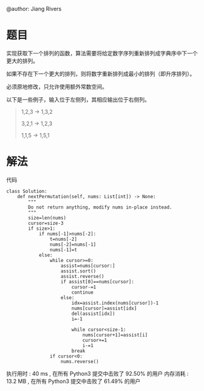 @author: Jiang Rivers
# 题目
实现获取下一个排列的函数，算法需要将给定数字序列重新排列成字典序中下一个更大的排列。

如果不存在下一个更大的排列，则将数字重新排列成最小的排列（即升序排列）。

必须原地修改，只允许使用额外常数空间。

以下是一些例子，输入位于左侧列，其相应输出位于右侧列。
> 1,2,3 → 1,3,2
>
> 3,2,1 → 1,2,3
>
> 1,1,5 → 1,5,1

# 解法
代码

    class Solution:
        def nextPermutation(self, nums: List[int]) -> None:
            """
            Do not return anything, modify nums in-place instead.
            """
            size=len(nums)
            cursor=size-3
            if size>1:
                if nums[-1]>nums[-2]:
                    t=nums[-2]
                    nums[-2]=nums[-1]
                    nums[-1]=t
                else:
                    while cursor>=0:
                        assist=nums[cursor:]
                        assist.sort()
                        assist.reverse()
                        if assist[0]==nums[cursor]:
                            cursor-=1
                            continue
                        else:
                            idx=assist.index(nums[cursor])-1
                            nums[cursor]=assist[idx]
                            del(assist[idx])
                            i=-1
    
                            while cursor<size-1:
                                nums[cursor+1]=assist[i]
                                cursor+=1
                                i-=1
                            break
                    if cursor<0:
                        nums.reverse()

执行用时 :
40 ms
, 在所有 Python3 提交中击败了
92.50%
的用户
内存消耗 :
13.2 MB
, 在所有 Python3 提交中击败了
61.49%
的用户
                    



